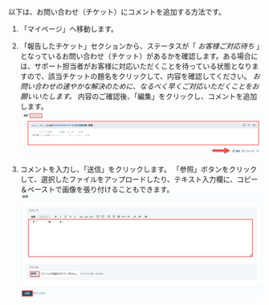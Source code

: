 以下は、お問い合わせ（チケット）にコメントを追加する方法です。

1. 「マイページ」へ移動します。

2. 「報告したチケット」セクションから、ステータスが「 *お客様ご対応待ち* 」となっているお問い合わせ（チケット）があるかを確認します。ある場合には、サポート担当者がお客様に対応いただくことを待っている状態となりますので、該当チケットの題名をクリックして、内容を確認してください。 *お問い合わせの速やかな解決のために、なるべく早くご対応いただくことをお願いいたします。* 内容のご確認後、「編集」をクリックし、コメントを追加します。
    ![Screenshot](/images/clipboard-202203040847-wuhoc.png)

3. コメントを入力し、「送信」をクリックします。
「参照」ボタンをクリックして、選択したファイルをアップロードしたり、テキスト入力欄に、コピー＆ペーストで画像を張り付けることもできます。
    ![Screenshot](/images/clipboard-202203040854-3tlzs.png)
